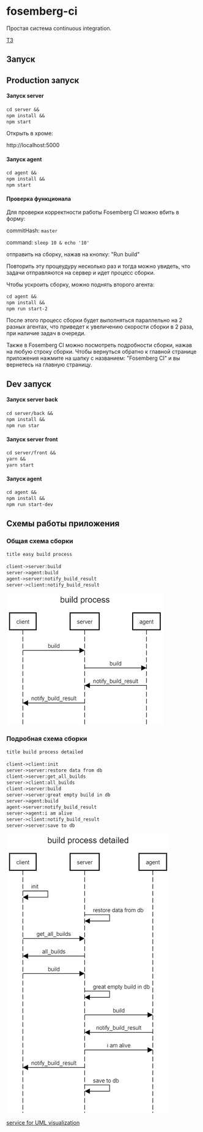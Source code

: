 # fosemberg-ci
Простая система continuous integration.

[ТЗ](docs/TASK.md)

## Запуск

## Production запуск

#### Запуск server

```npm
cd server &&
npm install &&
npm start
```

Открыть в хроме:

http://localhost:5000 

#### Запуск agent

```npm
cd agent &&
npm install &&
npm start
```

#### Проверка функционала

Для проверки корректности работы Fosemberg CI можно вбить в форму:

commitHash: ```master```

command: ```sleep 10 & echo '10'```

отправить на сборку, нажав на кнопку: "Run build"

Повторить эту процеудуру несколько раз и тогда можно увидеть, что задачи отправляются на сервер и идет процесс сборки.

Чтобы ускроить сборку, можно поднять второго агента:

```npm
cd agent &&
npm install &&
npm run start-2
```

После этого процесс сборки будет выполняться параллельно на 2 разных агентах, что приведет к увеличению скорости сборки в 2 раза, при наличие задач в очереди.

Также в Fosemberg CI можно посмотреть подробности сборки, нажав на любую строку сборки. Чтобы вернуться обратно к главной странице приложения нажмите на шапку с названием: "Fosemberg CI" и вы вернетесь на главную страницу.

## Dev запуск

#### Запуск server back

```npm
cd server/back &&
npm install &&
npm run star
```

#### Запуск server front

```npm
cd server/front &&
yarn &&
yarn start
```

#### Запуск agent

```npm
cd agent &&
npm install &&
npm run start-dev
```

## Схемы работы приложения

### Общая схема сборки

```
title easy build process

client->server:build
server->agent:build
agent->server:notify_build_result
server->client:notify_build_result
```

![](docs/build_sequince_uml_diagram.png)

### Подробная схема сборки

```
title build process detailed

client->client:init
server->server:restore data from db
client->server:get_all_builds
server->client:all_builds
client->server:build
server->server:great empty build in db
server->agent:build
agent->server:notify_build_result
server->agent:i am alive
server->client:notify_build_result
server->server:save to db
```

![](docs/build_sequince_uml_diagram_detailed.png)





[service for UML visualization](https://sequencediagram.org/)